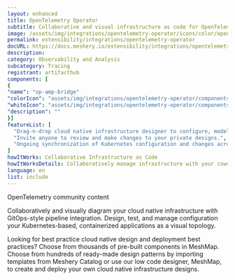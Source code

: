 ```yaml
---
layout: enhanced
title: OpenTelemetry Operator
subtitle: Collaborative and visual infrastructure as code for OpenTelemetry Operator
image: /assets/img/integrations/opentelemetry-operator/icons/color/opentelemetry-operator-color.svg
permalink: extensibility/integrations/opentelemetry-operator
docURL: https://docs.meshery.io/extensibility/integrations/opentelemetry-operator
description: 
category: Observability and Analysis
subcategory: Tracing
registrant: artifacthub
components: [
{
"name": "op-amp-bridge"
"colorIcon": "assets/img/integrations/opentelemetry-operator/components/op-amp-bridge/icons/color/op-amp-bridge-color.svg"
"whiteIcon": "assets/img/integrations/opentelemetry-operator/components/op-amp-bridge/icons/white/op-amp-bridge-white.svg"
"description": ""
}]
featureList: [
  "Drag-n-drop cloud native infrastructure designer to configure, model, and deploy your workloads.",
  "Invite anyone to review and make changes to your private designs.",
  "Ongoing synchronization of Kubernetes configuration and changes across any number of clusters."
]
howItWorks: Collaborative Infrastructure as Code
howItWorksDetails: Collaboratively manage infrastructure with your coworkers synchronously sharing the same designs.
language: en
list: include
---
```

<p>
OpenTelemetry community content
</p>
<p>
    Collaboratively and visually diagram your cloud native infrastructure with GitOps-style pipeline integration. Design, test, and manage configuration your Kubernetes-based, containerized applications as a visual topology.
</p>
<p>
    Looking for best practice cloud native design and deployment best practices? Choose from thousands of pre-built components in MeshMap. Choose from hundreds of ready-made design patterns by importing templates from Meshery Catalog or use our low code designer, MeshMap, to create and deploy your own cloud native infrastructure designs.
</p>

